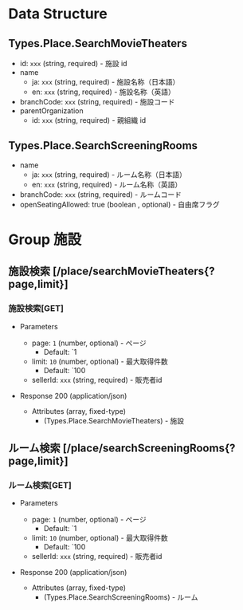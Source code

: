 # Data Structure

## Types.Place.SearchMovieTheaters

-   id: `xxx` (string, required) - 施設 id
-   name
    -   ja: `xxx` (string, required) - 施設名称（日本語）
    -   en: `xxx` (string, required) - 施設名称（英語）
-   branchCode: `xxx` (string, required) - 施設コード
-   parentOrganization
    -   id: `xxx` (string, required) - 親組織 id

## Types.Place.SearchScreeningRooms

-   name
    -   ja: `xxx` (string, required) - ルーム名称（日本語）
    -   en: `xxx` (string, required) - ルーム名称（英語）
-   branchCode: `xxx` (string, required) - ルームコード
-   openSeatingAllowed: true (boolean , optional) - 自由席フラグ

# Group 施設

## 施設検索 [/place/searchMovieTheaters{?page,limit}]

### 施設検索[GET]

-   Parameters

    -   page: `1` (number, optional) - ページ
        -   Default: `1
    -   limit: `10` (number, optional) - 最大取得件数
        -   Default: `100
    -   sellerId: `xxx` (string, required) - 販売者id

-   Response 200 (application/json)

    -   Attributes (array, fixed-type)
        -   (Types.Place.SearchMovieTheaters) - 施設

<!-- include(../../response/400.md) -->

## ルーム検索 [/place/searchScreeningRooms{?page,limit}]

### ルーム検索[GET]

-   Parameters

    -   page: `1` (number, optional) - ページ
        -   Default: `1
    -   limit: `10` (number, optional) - 最大取得件数
        -   Default: `100
    -   sellerId: `xxx` (string, required) - 販売者id

-   Response 200 (application/json)

    -   Attributes (array, fixed-type)
        -   (Types.Place.SearchScreeningRooms) - ルーム

<!-- include(../../response/400.md) -->
